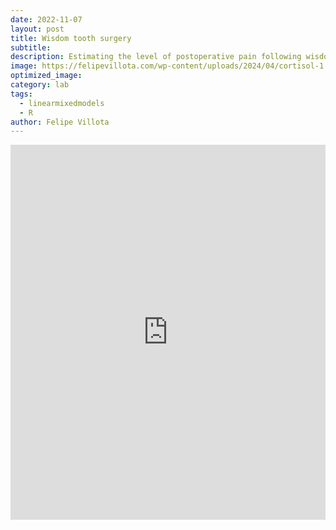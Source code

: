 ```yaml
---
date: 2022-11-07
layout: post
title: Wisdom tooth surgery
subtitle: 
description: Estimating the level of postoperative pain following wisdom tooth surgery using fixed-effect predictors, considering the clustering of treatment hospitals.
image: https://felipevillota.com/wp-content/uploads/2024/04/cortisol-1.png
optimized_image: 
category: lab
tags:
  - linearmixedmodels
  - R
author: Felipe Villota
---
```



 <embed src= "https://felipevillota.com/wp-content/uploads/2024/04/LAB2_mixed_lm_wisdom.pdf" width="100%" height="600px" />